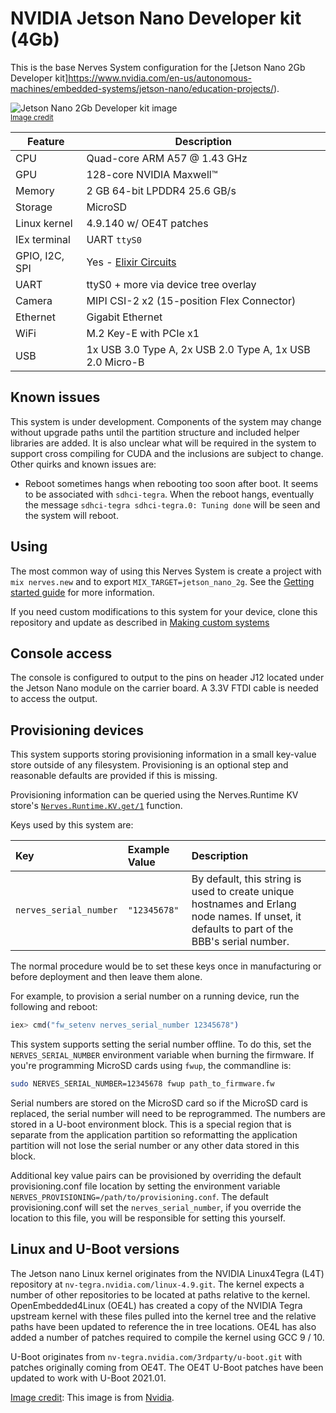 # NVIDIA Jetson Nano Developer kit (4Gb)

This is the base Nerves System configuration for the [Jetson Nano 2Gb Developer kit]https://www.nvidia.com/en-us/autonomous-machines/embedded-systems/jetson-nano/education-projects/).

![Jetson Nano 2Gb Developer kit image](assets/images/jetson_nano_devkit.jpg)
<br><sup>[Image credit](#nvidia)</sup>

| Feature              | Description                     |
| -------------------- | ------------------------------- |
| CPU                  | Quad-core ARM A57 @ 1.43 GHz    |
| GPU                  | 128-core NVIDIA Maxwell™        |
| Memory               | 2 GB 64-bit LPDDR4 25.6 GB/s    |
| Storage              | MicroSD                         |
| Linux kernel         | 4.9.140 w/ OE4T patches         |
| IEx terminal         | UART `ttyS0`                    |
| GPIO, I2C, SPI       | Yes - [Elixir Circuits](https://github.com/elixir-circuits) |
| UART                 | ttyS0 + more via device tree overlay |
| Camera               | MIPI CSI-2 x2 (15-position Flex Connector) |
| Ethernet             | Gigabit Ethernet                |
| WiFi                 | M.2 Key-E with PCIe x1          |
| USB                  | 1x USB 3.0 Type A, 2x USB 2.0 Type A, 1x USB 2.0 Micro-B |

## Known issues

This system is under development. Components of the system may change without
upgrade paths until the partition structure and included helper libraries are
added. It is also unclear what will be required in the system to support
cross compiling for CUDA and the inclusions are subject to change. Other
quirks and known issues are:

* Reboot sometimes hangs when rebooting too soon after boot.
  It seems to be associated with `sdhci-tegra`.
  When the reboot hangs, eventually the message
  `sdhci-tegra sdhci-tegra.0: Tuning done` will be seen and the system will
  reboot.

## Using

The most common way of using this Nerves System is create a project with `mix
nerves.new` and to export `MIX_TARGET=jetson_nano_2g`. See the [Getting started
guide](https://hexdocs.pm/nerves/getting-started.html#creating-a-new-nerves-app)
for more information.

If you need custom modifications to this system for your device, clone this
repository and update as described in [Making custom
systems](https://hexdocs.pm/nerves/systems.html#customizing-your-own-nerves-system)

## Console access

The console is configured to output to the pins on header J12 located under the
Jetson Nano module on the carrier board. A 3.3V FTDI cable is needed to
access the output.

## Provisioning devices

This system supports storing provisioning information in a small key-value store
outside of any filesystem. Provisioning is an optional step and reasonable
defaults are provided if this is missing.

Provisioning information can be queried using the Nerves.Runtime KV store's
[`Nerves.Runtime.KV.get/1`](https://hexdocs.pm/nerves_runtime/Nerves.Runtime.KV.html#get/1)
function.

Keys used by this system are:

Key                    | Example Value     | Description
:--------------------- | :---------------- | :----------
`nerves_serial_number` | `"12345678"`       | By default, this string is used to create unique hostnames and Erlang node names. If unset, it defaults to part of the BBB's serial number.

The normal procedure would be to set these keys once in manufacturing or before
deployment and then leave them alone.

For example, to provision a serial number on a running device, run the following
and reboot:

```elixir
iex> cmd("fw_setenv nerves_serial_number 12345678")
```

This system supports setting the serial number offline. To do this, set the
`NERVES_SERIAL_NUMBER` environment variable when burning the firmware. If you're
programming MicroSD cards using `fwup`, the commandline is:

```sh
sudo NERVES_SERIAL_NUMBER=12345678 fwup path_to_firmware.fw
```

Serial numbers are stored on the MicroSD card so if the MicroSD card is
replaced, the serial number will need to be reprogrammed. The numbers are stored
in a U-boot environment block. This is a special region that is separate from
the application partition so reformatting the application partition will not
lose the serial number or any other data stored in this block.

Additional key value pairs can be provisioned by overriding the default provisioning.conf
file location by setting the environment variable
`NERVES_PROVISIONING=/path/to/provisioning.conf`. The default provisioning.conf
will set the `nerves_serial_number`, if you override the location to this file,
you will be responsible for setting this yourself.

## Linux and U-Boot versions

The Jetson nano Linux kernel originates from the NVIDIA Linux4Tegra (L4T)
repository at `nv-tegra.nvidia.com/linux-4.9.git`. The kernel expects a
number of other repositories to be located at paths relative to the kernel.
OpenEmbedded4Linux (OE4L) has created a copy of the NVIDIA Tegra upstream kernel
with these files pulled into the kernel tree and the relative paths
have been updated to reference the in tree locations. OE4L has also added
a number of patches required to compile the kernel using GCC 9 / 10.

U-Boot originates from `nv-tegra.nvidia.com/3rdparty/u-boot.git` with
patches originally coming from OE4T. The OE4T U-Boot patches have been updated
to work with U-Boot 2021.01.

[Image credit](#nvidia): This image is from [Nvidia](https://developer.nvidia.com/embedded/jetson-nano-developer-kit).
